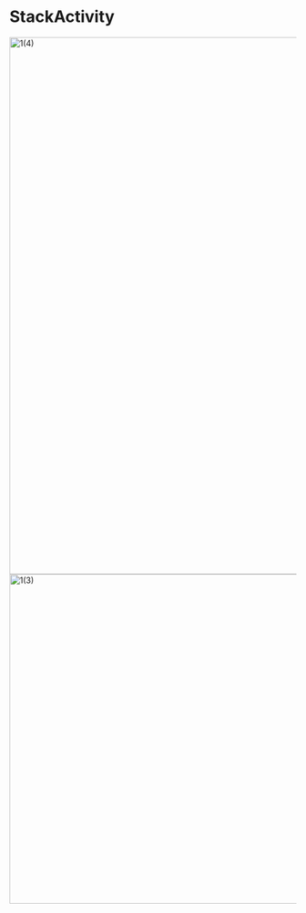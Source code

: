 # StackActivity
<img width="942" alt="1(4)" src="https://user-images.githubusercontent.com/123885099/234760131-8dd88744-0e57-4dca-9643-457732056bef.png">
<img width="578" alt="1(3)" src="https://user-images.githubusercontent.com/123885099/234759703-db4d1dfa-9c70-4add-9593-2b435ec521ca.png">
